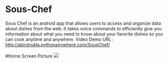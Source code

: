 # Sous-Chef
Sous Chef is an android app that allows users to access and organize data about dishes from the web. It takes voice commands to efficiently give you information about what you need to know about your favorite dishes so you can cook anytime and anywhere. 
Video Demo URL : http://abirshukla.pythonanywhere.com/SousChef/ <br/>
<br/>
#Home Screen Picture
<img src="http://abirshukla.pythonanywhere.com/static/sousChefhome.png"/>
